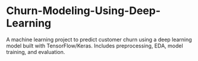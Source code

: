 # Churn-Modeling-Using-Deep-Learning
A machine learning project to predict customer churn using a deep learning model built with TensorFlow/Keras. Includes preprocessing, EDA, model training, and evaluation.
